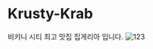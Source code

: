 # Krusty-Krab
비키니 시티 최고 맛집 집게리아 입니다.
![123](https://user-images.githubusercontent.com/40809467/160355093-7cb4d129-3050-4828-95f1-c348c3f05105.png)
